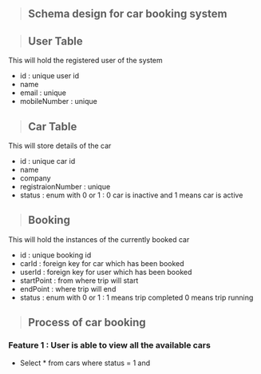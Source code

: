 > ## Schema design for car booking system


> ## User Table

This will hold the registered user of the system

- id : unique user id
- name
- email : unique
- mobileNumber : unique




> ## Car Table

This will store details of the car

- id : unique car id
- name
- company
- registraionNumber : unique
- status : enum with 0 or 1 : 0 car is inactive and 1 means car is active



> ## Booking

This will hold the instances of the currently booked car

- id : unique booking id
- carId : foreign key for car which has been booked
- userId : foreign key for user which has been booked
- startPoint : from where trip will start
- endPoint : where trip will end
- status : enum with 0 or 1 : 1 means trip completed 0 means trip running




> ## Process of car booking


### Feature 1 : User is able to view all the available cars

- Select * from cars where status = 1 and 







